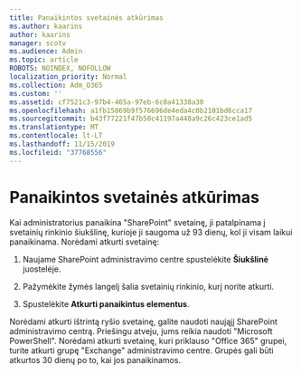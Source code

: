 ```yaml
---
title: Panaikintos svetainės atkūrimas
ms.author: kaarins
author: kaarins
manager: scotv
ms.audience: Admin
ms.topic: article
ROBOTS: NOINDEX, NOFOLLOW
localization_priority: Normal
ms.collection: Adm_O365
ms.custom: ''
ms.assetid: cf7521c3-97b4-465a-97eb-6c0a41338a30
ms.openlocfilehash: a1fb15869b9f576696de4eda4c0b2101bd6cca17
ms.sourcegitcommit: b43f77221f47b50c41197a448a9c26c423ce1ad5
ms.translationtype: MT
ms.contentlocale: lt-LT
ms.lasthandoff: 11/15/2019
ms.locfileid: "37768556"
---
```

# <a name="restore-a-deleted-site"></a>Panaikintos svetainės atkūrimas

Kai administratorius panaikina "SharePoint" svetainę, ji patalpinama į svetainių rinkinio šiukšlinę, kurioje ji saugoma už 93 dienų, kol ji visam laikui panaikinama. Norėdami atkurti svetainę:
  
1. Naujame SharePoint administravimo centre spustelėkite **Šiukšlinė** juostelėje. 
    
2. Pažymėkite žymės langelį šalia svetainių rinkinio, kurį norite atkurti.
    
3. Spustelėkite **Atkurti panaikintus elementus**.
    
Norėdami atkurti ištrintą ryšio svetainę, galite naudoti naująjį SharePoint administravimo centrą. Priešingu atveju, jums reikia naudoti "Microsoft PowerShell". Norėdami atkurti svetainę, kuri priklauso "Office 365" grupei, turite atkurti grupę "Exchange" administravimo centre. Grupės gali būti atkurtos 30 dienų po to, kai jos panaikinamos.
  

